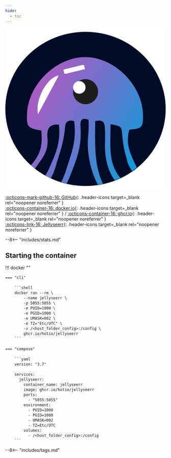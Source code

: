 ```yaml
---
hide:
  - toc
---
```


<div class="image-logo"><img src="/img/image-logos/jellyseerr.svg" alt="logo"></div>

[:octicons-mark-github-16: GitHub](https://github.com/hotio/jellyseerr){: .header-icons target=_blank rel="noopener noreferrer" }  
[:octicons-container-16: docker.io](https://hub.docker.com/r/hotio/jellyseerr){: .header-icons target=_blank rel="noopener noreferrer" }
 / [:octicons-container-16: ghcr.io](https://github.com/orgs/hotio/packages/container/package/jellyseerr){: .header-icons target=_blank rel="noopener noreferrer" }  
[:octicons-link-16: Jellyseerr](https://github.com/Fallenbagel/jellyseerr){: .header-icons target=_blank rel="noopener noreferrer" }  

--8<-- "includes/stats.md"

## Starting the container

!!! docker ""

    === "cli"

        ```shell
        docker run --rm \
            --name jellyseerr \
            -p 5055:5055 \
            -e PUID=1000 \
            -e PGID=1000 \
            -e UMASK=002 \
            -e TZ="Etc/UTC" \
            -v /<host_folder_config>:/config \
            ghcr.io/hotio/jellyseerr
        ```

    === "compose"

        ```yaml
        version: "3.7"

        services:
          jellyseerr:
            container_name: jellyseerr
            image: ghcr.io/hotio/jellyseerr
            ports:
              - "5055:5055"
            environment:
              - PUID=1000
              - PGID=1000
              - UMASK=002
              - TZ=Etc/UTC
            volumes:
              - /<host_folder_config>:/config
        ```

--8<-- "includes/tags.md"

